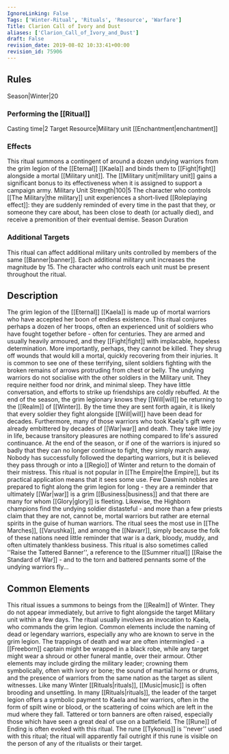 ```yaml
---
IgnoreLinking: False
Tags: ['Winter-Ritual', 'Rituals', 'Resource', 'Warfare']
Title: Clarion Call of Ivory and Dust
aliases: ['Clarion_Call_of_Ivory_and_Dust']
draft: False
revision_date: 2019-08-02 10:33:41+00:00
revision_id: 75906
---
```


## Rules
Season|Winter|20
### Performing the [[Ritual]]
Casting time|2 Target Resource|Military unit
[[Enchantment|enchantment]]
### Effects
This ritual summons a contingent of around a dozen undying warriors from the grim legion of the [[Eternal]] [[Kaela]] and binds them to [[Fight|fight]] alongside a mortal [[Military unit]].
The [[Military unit|military unit]] gains a significant bonus to its effectiveness when it is assigned to support a campaign army. Military Unit Strength|100|5
The character who controls [[The Military|the military]] unit experiences a short-lived [[Roleplaying effect]]: they are suddenly reminded of every time in the past that they, or someone they care about, has been close to death (or actually died), and receive a premonition of their eventual demise.
Season Duration
### Additional Targets
This ritual can affect additional military units controlled by members of the same [[Banner|banner]]. Each additional military unit increases the magnitude by 15. The character who controls each unit must be present throughout the ritual.
## Description
The grim legion of the [[Eternal]] [[Kaela]] is made up of mortal warriors who have accepted her boon of endless existence. This ritual conjures perhaps a dozen of her troops, often an experienced unit of soldiers who have fought together before - often for centuries. They are armed and usually heavily armoured, and they [[Fight|fight]] with implacable, hopeless determination. More importantly, perhaps, they cannot be killed. They shrug off wounds that would kill a mortal, quickly recovering from their injuries. It is common to see one of these terrifying, silent soldiers fighting with the broken remains of arrows protruding from chest or belly.
The undying warriors do not socialise with the other soldiers in the Military unit. They require neither food nor drink, and minimal sleep. They have little conversation, and efforts to strike up friendships are coldly rebuffed. At the end of the season, the grim legionary knows they [[Will|will]] be returning to the [[Realm]] of [[Winter]]. By the time they are sent forth again, it is likely that every soldier they fight alongside [[Will|will]] have been dead for decades. Furthermore, many of those warriors who took Kaela's gift were already embittered by decades of [[War|war]] and death. They take little joy in life, because transitory pleasures are nothing compared to life's assured continuance.
At the end of the season, or if one of the warriors is injured so badly that they can no longer continue to fight, they simply march away. Nobody has successfully followed the departing warriors, but it is believed they pass through or into a [[Regio]] of Winter and return to the domain of their mistress.
This ritual is not popular in [[The Empire|the Empire]], but its practical application means that it sees some use. Few Dawnish nobles are prepared to fight along the grim legion for long - they are a reminder that ultimately [[War|war]] is a grim [[Business|business]] and that there are many for whom [[Glory|glory]] is fleeting. Likewise, the Highborn champions find the undying soldier distasteful - and more than a few priests claim that they are not, cannot be, mortal warriors but rather are eternal spirits in the guise of human warriors. The ritual sees the most use in [[The Marches]], [[Varushka]], and among the [[Navarr]], simply because the folk of these nations need little reminder that war is a dark, bloody, muddy, and often ultimately thankless business.
This ritual is also sometimes called ''Raise the Tattered Banner'', a reference to the [[Summer ritual]] [[Raise the Standard of War]] - and to the torn and battered pennants some of the undying warriors fly...
## Common Elements
This ritual issues a summons to beings from the [[Realm]] of Winter. They do not appear immediately, but arrive to fight alongside the target Military unit within a few days. The ritual usually involves an invocation to Kaela, who commands the grim legion. Common elements include the naming of dead or legendary warriors, especially any who are known to serve in the grim legion. The trappings of death and war are often intermingled - a [[Freeborn]] captain might be wrapped in a black robe, while any target might wear a shroud or other funeral mantle, over their armour. Other elements may include girding the military leader; crowning them symbolically, often with ivory or bone; the sound of martial horns or drums, and the presence of warriors from the same nation as the target as silent witnesses. Like many Winter [[Rituals|rituals]], [[Music|music]] is often brooding and unsettling. In many [[Rituals|rituals]], the leader of the target legion offers a symbolic payment to Kaela and her warriors, often in the form of spilt wine or blood, or the scattering of coins which are left in the mud where they fall. Tattered or torn banners are often raised, especially those which have seen a great deal of use on a battlefield.
The [[Rune]] of Ending is often evoked with this ritual. The rune [[Tykonus]] is ''never'' used with this ritual; the ritual will apparently fail outright if this rune is visible on the person of any of the ritualists or their target.